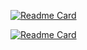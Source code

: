 <!--
![GitHub Stats](https://github-readme-stats.vercel.app/api?username=Kinvert&theme=dark&title_color=26a7ea%=&icon_color=ca591b&show_icons=true&border_color=283b4c)
-->

[![Readme Card](https://github-readme-stats.vercel.app/api/pin/?username=Kinvert&repo=resume&theme=dark&title_color=26a7ea%=&icon_color=ca591b&show_icons=true&border_color=283b4c)](https://github.com/Kinvert/resume)

[![Readme Card](https://github-readme-stats.vercel.app/api/pin/?username=Kinvert&repo=Machine-Learning&theme=dark&title_color=26a7ea%=&icon_color=ca591b&show_icons=true&border_color=283b4c)](https://github.com/Kinvert/Machine-Learning)

<!--
**Kinvert/Kinvert** is a ✨ _special_ ✨ repository because its `README.md` (this file) appears on your GitHub profile.

Here are some ideas to get you started:

- 🔭 I’m currently working on ...
- 🌱 I’m currently learning ...
- 👯 I’m looking to collaborate on ...
- 🤔 I’m looking for help with ...
- 💬 Ask me about ...
- 📫 How to reach me: ...
- 😄 Pronouns: ...
- ⚡ Fun fact: ...
-->
